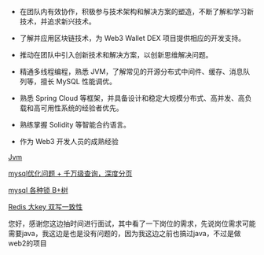 
- 在团队内有效协作，积极参与技术架构和解决方案的塑造，不断了解和学习新技术，并追求新兴技术。
- 了解并应用区块链技术，为 Web3 Wallet DEX 项目提供相应的开发支持。
- 推动在团队中引入创新技术和解决方案，以创新思维解决问题。

- 精通多线程编程，熟悉 JVM，了解常见的开源分布式中间件、缓存、消息队列等，擅长 MySQL 性能调优。
- 熟悉 Spring Cloud 等框架，并具备设计和稳定大规模分布式、高并发、高负载和高可用性系统的经验者优先。

- 熟练掌握 Solidity 等智能合约语言。
- 作为 Web3 开发人员的成熟经验



[Jvm](../../后端/Java/Interview/Interview.md#^10fe41)

[mysql优化问题 + 千万级查询，深度分页](../../后端/SQL/Mysql/优化问题.md#^176b49)

[mysql 各种锁   B+树](../../后端/SQL/Mysql/面试问题.md#^96de15)

[Redis 大key 双写一致性](../../后端/SQL/Redis/Redis导学.md)


您好，感谢您这边抽时间进行面试，其中看了一下岗位的需求，先说岗位需求可能需要java，我这边是也是没有问题的，因为我这边之前也搞过java，不过是做web2的项目



